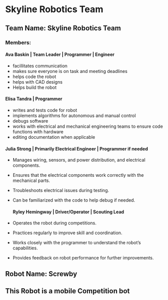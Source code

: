 # Skyline Robotics Team

## Team Name: Skyline Robotics Team
### Members:

#### Ava Baskin | Team Leader | Programmer | Engineer
* facillitates communication
* makes sure everyone is on task and meeting deadlines
* helps code the robot
* helps with CAD designs
* Helps build the robot
  
#### Elisa Tandra | Programmer
* writes and tests code for robot
* implements algorithms for autonomous and manual control
* debugs software
* works with electrical and mechanical engineering teams to ensure code functions with hardware
* editing documentation when applicable
  
#### Julia Strong | Primarily Electrical Engineer | Programmer if needed
* Manages wiring, sensors, and power distribution, and electrical components.
* Ensures that the electrical components work correctly with the mechanical parts. 
* Troubleshoots electrical issues during testing.
* Can be familiarized with the code to help debug if needed.

  #### Ryley Hemingway | Driver/Operator | Scouting Lead 
* Operates the robot during competitions.
* Practices regularly to improve skill and coordination.
* Works closely with the programmer to understand the robot’s capabilities.
* Provides feedback on robot performance for further improvements.

## Robot Name: Screwby

## This Robot is a mobile Competition bot 
